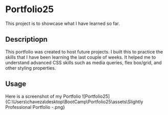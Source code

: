 # Portfolio25
This project is to showcase what I have learned so far. 
## Descriptiopn
This portfolio was created to host future projects.
I built this to practice the skills that I have been learning the last couple of weeks. It helped me to understand advanced CSS skills such as media queries, flex box/grid, and other styling properties.
## Usage
Here is a screenshot of my Portfolio
![Portfolio25]{C:\Users\chaveza\desktop\BootCamp\Portfolio25\assets\Slightly Professional Portfolio -.png}
